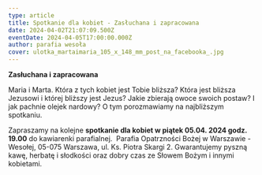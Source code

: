 ```yaml
---
type: article
title: Spotkanie dla kobiet - Zasłuchana i zapracowana
date: 2024-04-02T21:07:09.500Z
eventDate: 2024-04-05T17:00:00.000Z
author: parafia wesoła
cover: ulotka_martaimaria_105_x_148_mm_post_na_facebooka_.jpg
---
```

<!--StartFragment-->

**Zasłuchana i zapracowana**

Maria i Marta. Która z tych kobiet jest Tobie bliższa? Która jest bliższa Jezusowi i której bliższy jest Jezus? Jakie zbierają owoce swoich postaw? I jak pachnie olejek nardowy? O tym porozmawiamy na najbliższym spotkaniu.

Zapraszamy na kolejne **spotkanie dla kobiet w piątek 05.04. 2024 godz. 19.00** do kawiarenki parafialnej.  Parafia Opatrzności Bożej w Warszawie -Wesołej, 05-075 Warszawa, ul. Ks. Piotra Skargi 2. Gwarantujemy pyszną kawę, herbatę i słodkości oraz dobry czas ze Słowem Bożym i innymi kobietami.

<!--EndFragment-->